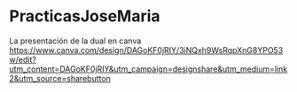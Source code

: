 # PracticasJoseMaria
La presentación de la dual en canva
https://www.canva.com/design/DAGoKF0jRIY/3iNQxh9WsRqpXnG8YPO53w/edit?utm_content=DAGoKF0jRIY&utm_campaign=designshare&utm_medium=link2&utm_source=sharebutton
